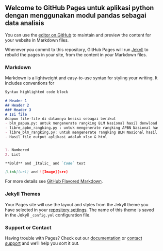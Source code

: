 ## Welcome to GitHub Pages untuk aplikasi python dengan menggunakan modul pandas sebagai data analisis

You can use the [editor on GitHub](https://github.com/faturr/pandas-pamsimas/edit/master/README.md) to maintain and preview the content for your website in Markdown files.

Whenever you commit to this repository, GitHub Pages will run [Jekyll](https://jekyllrb.com/) to rebuild the pages in your site, from the content in your Markdown files.

### Markdown

Markdown is a lightweight and easy-to-use syntax for styling your writing. It includes conventions for

```markdown
Syntax highlighted code block

# Header 1
## Header 2
### Header 3
# Isi file
Adapun file-file di dalamnya besisi sebagai berikut
- blm_papua.py: untuk mengenerate rangking BLM Nasional hasil donwload QS pelaksanaan BLM 2017 berupa xls file yang kemudian di export ke xlsx dengan menggunakan aplikasi Microsoft Excel dan OSX
- libre_apbn_rangking.py : untuk mengenerate rangking APBN Nasional hasil donwload QS pelaksanaan APBN 2017 berupa xls file yang kemudian di export ke xlsx dengan menggunakan aplikasi Libreoffice dan GNU/Linux Manjaro.
- libre_blm_rangking.py: untuk mengenerate rangking BLM Nasional hasil donwload QS pelaksanaan BLM 2017 berupa xls file yang kemudian di export ke xlsx dengan menggunakan aplikasi Libreoffice dan GNU/Linux Manjaro.
- Hasil file output aplikasi adalah xlsx & html


1. Numbered
2. List

**Bold** and _Italic_ and `Code` text

[Link](url) and ![Image](src)
```

For more details see [GitHub Flavored Markdown](https://guides.github.com/features/mastering-markdown/).

### Jekyll Themes

Your Pages site will use the layout and styles from the Jekyll theme you have selected in your [repository settings](https://github.com/faturr/pandas-pamsimas/settings). The name of this theme is saved in the Jekyll `_config.yml` configuration file.

### Support or Contact

Having trouble with Pages? Check out our [documentation](https://help.github.com/categories/github-pages-basics/) or [contact support](https://github.com/contact) and we’ll help you sort it out.
